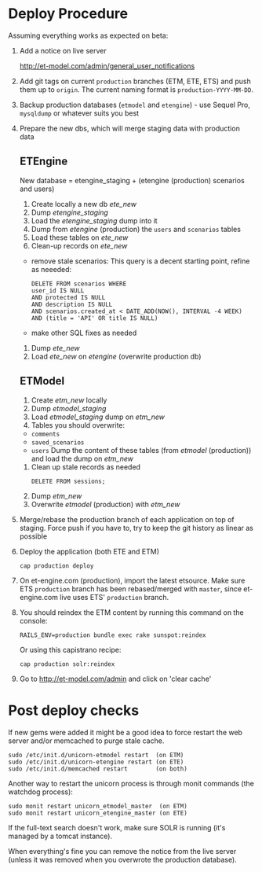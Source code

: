 
# Deploy Procedure

Assuming everything works as expected on beta:

1. Add a notice on live server

    http://et-model.com/admin/general_user_notifications

1. Add git tags on current `production` branches (ETM, ETE, ETS) and push them up to `origin`. The current naming format is `production-YYYY-MM-DD`.
1. Backup production databases (`etmodel` and `etengine`) - use Sequel Pro, `mysqldump` or whatever suits you best
1. Prepare the new dbs, which will merge staging data with production data
   ## ETEngine
   New database = etengine_staging + (etengine (production) scenarios and users)

   1. Create locally a new db *ete_new*
   1. Dump *etengine_staging*
   1. Load the *etengine_staging* dump into it
   1. Dump from *etengine* (production) the `users` and `scenarios` tables
   1. Load these tables on *ete_new*
   1. Clean-up records on *ete_new*
     - remove stale scenarios:
       This query is a decent starting point, refine as neeeded:

        ```
        DELETE FROM scenarios WHERE
        user_id IS NULL
        AND protected IS NULL
        AND description IS NULL
        AND scenarios.created_at < DATE_ADD(NOW(), INTERVAL -4 WEEK)
        AND (title = 'API' OR title IS NULL)
        ```

     - make other SQL fixes as needed
   1. Dump *ete_new*
   1. Load *ete_new* on *etengine* (overwrite production db)

   ## ETModel
   1. Create *etm_new* locally
   1. Dump *etmodel_staging*
   1. Load *etmodel_staging* dump on *etm_new*
   1. Tables you should overwrite:
     - `comments`
     - `saved_scenarios`
     - `users`
     Dump the content of these tables (from *etmodel* (production)) and load the dump on *etm_new*
   1. Clean up stale records as needed
      ```
      DELETE FROM sessions;
      ```
   1. Dump *etm_new*
   1. Overwrite *etmodel* (production) with *etm_new*

1. Merge/rebase the production branch of each application on top of staging. Force push if you have to, try to keep the git history as linear as possible
1. Deploy the application (both ETE and ETM)

       cap production deploy

1. On et-engine.com (production), import the latest etsource. Make sure ETS `production` branch has been rebased/merged with `master`, since et-engine.com live uses ETS' `production` branch.
1. You should reindex the ETM content by running this command on the console:

       RAILS_ENV=production bundle exec rake sunspot:reindex

   Or using this capistrano recipe:

       cap production solr:reindex
    
1. Go to http://et-model.com/admin and click on 'clear cache'

# Post deploy checks

If new gems were added it might be a good idea to force restart the web server and/or memcached to purge stale cache.

    sudo /etc/init.d/unicorn-etmodel restart  (on ETM)
    sudo /etc/init.d/unicorn-etengine restart (on ETE)
    sudo /etc/init.d/memcached restart        (on both)

Another way to restart the unicorn process is through monit commands (the watchdog process):

    sudo monit restart unicorn_etmodel_master  (on ETM)
    sudo monit restart unicorn_etengine_master (on ETE)

If the full-text search doesn't work, make sure SOLR is running (it's managed by a tomcat instance).

When everything's fine you can remove the notice from the live server (unless it was removed when you overwrote the production database).
